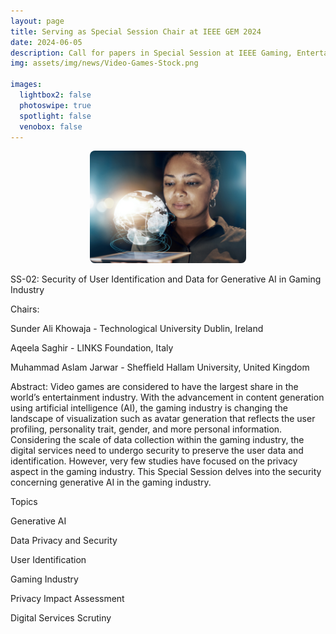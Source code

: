 ```yaml
---
layout: page
title: Serving as Special Session Chair at IEEE GEM 2024
date: 2024-06-05
description: Call for papers in Special Session at IEEE Gaming, Entertainment and Media (GEM) conference, 2024
img: assets/img/news/Video-Games-Stock.png

images:
  lightbox2: false
  photoswipe: true
  spotlight: false
  venobox: false
---
```


<div style="display: flex; justify-content: center; align-items: center;">
  <div class="pswp-gallery pswp-gallery--single-column" id="gallery--news" style="display: flex; gap: 10px; flex-wrap: wrap; justify-content: center;">
    <a href="/assets/img/news/Video-Games-Stock.png"
      data-pswp-width="1200"
      data-pswp-height="800"
      target="_blank">
      <img src="/assets/img/news/Video-Games-Stock.png" 
           alt="Chair Session IEEE GEM" 
           style="width: 250px; height: 180px; object-fit: cover; border-radius: 8px;" />
    </a>
    
  </div>
</div>

SS-02: Security of User Identification and Data for Generative AI in Gaming Industry

Chairs:

Sunder Ali Khowaja - Technological University Dublin, Ireland

Aqeela Saghir - LINKS Foundation, Italy

Muhammad Aslam Jarwar - Sheffield Hallam University, United Kingdom

Abstract: Video games are considered to have the largest share in the world’s entertainment industry. With the advancement in content generation using artificial intelligence (AI), the gaming industry is changing the landscape of visualization such as avatar generation that reflects the user profiling, personality trait, gender, and more personal information. Considering the scale of data collection within the gaming industry, the digital services need to undergo security to preserve the user data and identification. However, very few studies have focused on the privacy aspect in the gaming industry. This Special Session delves into the security concerning generative AI in the gaming industry.


Topics

Generative AI

Data Privacy and Security

User Identification

Gaming Industry

Privacy Impact Assessment

Digital Services Scrutiny